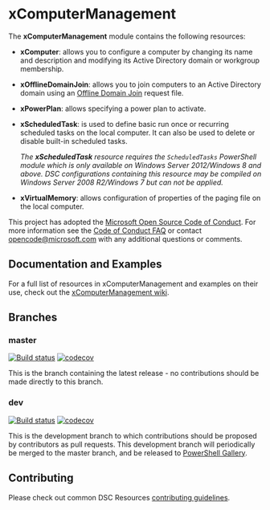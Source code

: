 # xComputerManagement

The **xComputerManagement** module contains the following resources:

- **xComputer**: allows you to configure a computer by changing its name and
  description and modifying its Active Directory domain or workgroup membership.
- **xOfflineDomainJoin**: allows you to join computers to an Active Directory
  domain using an [Offline Domain Join](https://technet.microsoft.com/en-us/library/offline-domain-join-djoin-step-by-step(v=ws.10).aspx)
  request file.
- **xPowerPlan**: allows specifying a power plan to activate.
- **xScheduledTask**: is used to define basic run once or recurring scheduled tasks
  on the local computer. It can also be used to delete or disable built-in
  scheduled tasks.

  _The **xScheduledTask** resource requires the `ScheduledTasks` PowerShell module
  which is only available on Windows Server 2012/Windows 8 and above. DSC configurations
  containing this resource may be compiled on Windows Server 2008 R2/Windows 7 but
  can not be applied._
- **xVirtualMemory**: allows configuration of properties of the paging file on
  the local computer.

This project has adopted the [Microsoft Open Source Code of Conduct](https://opensource.microsoft.com/codeofconduct/).
For more information see the [Code of Conduct FAQ](https://opensource.microsoft.com/codeofconduct/faq/)
or contact [opencode@microsoft.com](mailto:opencode@microsoft.com) with any
additional questions or comments.

## Documentation and Examples

For a full list of resources in xComputerManagement and examples on their use, check
out the [xComputerManagement wiki](https://github.com/PowerShell/xComputerManagement/wiki).

## Branches

### master

[![Build status](https://ci.appveyor.com/api/projects/status/cg28qxeco39wgo9l/branch/master?svg=true)](https://ci.appveyor.com/project/PowerShell/xComputerManagement/branch/master)
[![codecov](https://codecov.io/gh/PowerShell/xComputerManagement/branch/master/graph/badge.svg)](https://codecov.io/gh/PowerShell/xComputerManagement/branch/master)

This is the branch containing the latest release - no contributions should be made
directly to this branch.

### dev

[![Build status](https://ci.appveyor.com/api/projects/status/cg28qxeco39wgo9l/branch/dev?svg=true)](https://ci.appveyor.com/project/PowerShell/xComputerManagement/branch/dev)
[![codecov](https://codecov.io/gh/PowerShell/xComputerManagement/branch/dev/graph/badge.svg)](https://codecov.io/gh/PowerShell/xComputerManagement/branch/dev)

This is the development branch to which contributions should be proposed by contributors
as pull requests. This development branch will periodically be merged to the master
branch, and be released to [PowerShell Gallery](https://www.powershellgallery.com/).

## Contributing

Please check out common DSC Resources [contributing guidelines](https://github.com/PowerShell/DscResource.Kit/blob/master/CONTRIBUTING.md).
